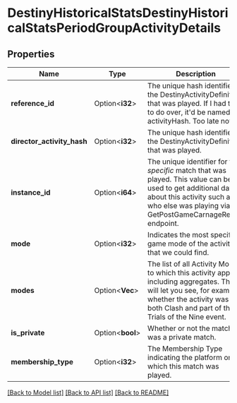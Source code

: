 # DestinyHistoricalStatsDestinyHistoricalStatsPeriodGroupActivityDetails

## Properties

Name | Type | Description | Notes
------------ | ------------- | ------------- | -------------
**reference_id** | Option<**i32**> | The unique hash identifier of the DestinyActivityDefinition that was played. If I had this to do over, it'd be named activityHash. Too late now. | [optional]
**director_activity_hash** | Option<**i32**> | The unique hash identifier of the DestinyActivityDefinition that was played. | [optional]
**instance_id** | Option<**i64**> | The unique identifier for this *specific* match that was played.  This value can be used to get additional data about this activity such as who else was playing via the GetPostGameCarnageReport endpoint. | [optional]
**mode** | Option<**i32**> | Indicates the most specific game mode of the activity that we could find. | [optional]
**modes** | Option<**Vec<i32>**> | The list of all Activity Modes to which this activity applies, including aggregates. This will let you see, for example, whether the activity was both Clash and part of the Trials of the Nine event. | [optional]
**is_private** | Option<**bool**> | Whether or not the match was a private match. | [optional]
**membership_type** | Option<**i32**> | The Membership Type indicating the platform on which this match was played. | [optional]

[[Back to Model list]](../README.md#documentation-for-models) [[Back to API list]](../README.md#documentation-for-api-endpoints) [[Back to README]](../README.md)


